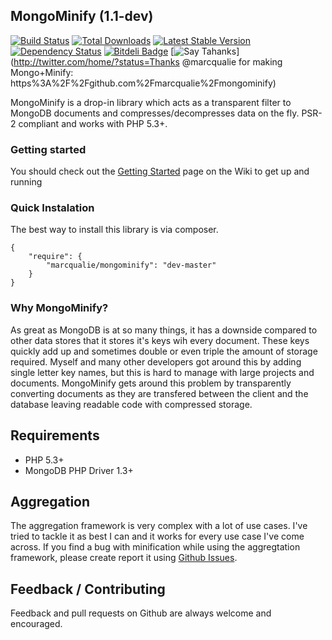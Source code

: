 ## MongoMinify (1.1-dev)

[![Build Status](https://travis-ci.org/marcqualie/mongominify.png?branch=master)](https://travis-ci.org/marcqualie/mongominify)
[![Total Downloads](https://poser.pugx.org/marcqualie/mongominify/d/total.png)](https://packagist.org/packages/marcqualie/mongominify)
[![Latest Stable Version](https://poser.pugx.org/marcqualie/mongominify/version.png)](https://packagist.org/packages/marcqualie/mongominify)
[![Dependency Status](https://www.versioneye.com/user/projects/520f85d5632bac1d74000287/badge.png)](https://www.versioneye.com/user/projects/520f85d5632bac1d74000287)
[![Bitdeli Badge](https://d2weczhvl823v0.cloudfront.net/marcqualie/mongominify/trend.png)](https://bitdeli.com/free "Bitdeli Badge")
[![Say Tahanks](https://s3.amazonaws.com/github-thank-you-button/thank-you-button.png)](http://twitter.com/home/?status=Thanks @marcqualie for making Mongo+Minify: https%3A%2F%2Fgithub.com%2Fmarcqualie%2Fmongominify)

MongoMinify is a drop-in library which acts as a transparent filter to MongoDB documents and compresses/decompresses data on the fly.
PSR-2 compliant and works with PHP 5.3+.


### Getting started

You should check out the [Getting Started](https://github.com/marcqualie/mongominify/wiki/Getting-Started) page on the Wiki to get up and running


### Quick Instalation

The best way to install this library is via composer.

    {
        "require": {
            "marcqualie/mongominify": "dev-master"
        }
    }


### Why MongoMinify?

As great as MongoDB is at so many things, it has a downside compared to other data stores that it stores it's keys wih every document.
These keys quickly add up and sometimes double or even triple the amount of storage required.
Myself and many other developers got around this by adding single letter key names, but this is hard to manage with large projects and documents.
MongoMinify gets around this problem by transparently converting documents as they are transfered between the client and the database leaving readable code with compressed storage.


## Requirements

- PHP 5.3+
- MongoDB PHP Driver 1.3+


## Aggregation

The aggregation framework is very complex with a lot of use cases. I've tried to tackle it as best I can and it works for every use case I've come across. If you find a bug with minification while using the aggregtation framework, please create report it using [Github Issues](http://github.com/marcqualie/mongominify/issues).


## Feedback / Contributing

Feedback and pull requests on Github are always welcome and encouraged.
